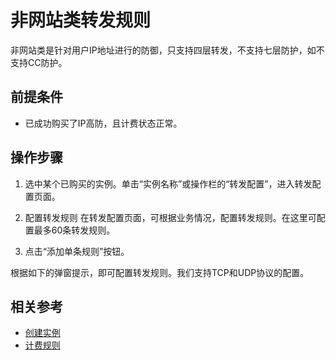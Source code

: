 # 非网站类转发规则

非网站类是针对用户IP地址进行的防御，只支持四层转发，不支持七层防护，如不支持CC防护。

## 前提条件
- 已成功购买了IP高防，且计费状态正常。

## 操作步骤
1. 选中某个已购买的实例。单击“实例名称”或操作栏的“转发配置”，进入转发配置页面。

2. 配置转发规则
在转发配置页面，可根据业务情况，配置转发规则。在这里可配置最多60条转发规则。

3. 点击“添加单条规则”按钮。

根据如下的弹窗提示，即可配置转发规则。我们支持TCP和UDP协议的配置。


## 相关参考

- [创建实例](Create-Instance.md)
- [计费规则](../../Pricing/Billing-Rules.md)
